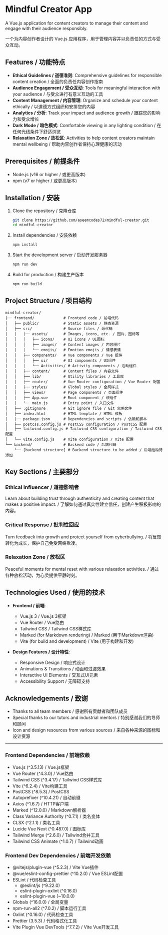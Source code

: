 # Mindful Creator App

A Vue.js application for content creators to manage their content and engage with their audience responsibly.

一个为内容创作者设计的 Vue.js 应用程序，用于管理内容并以负责任的方式与受众互动。

## Features / 功能特点

- **Ethical Guidelines / 道德准则**: Comprehensive guidelines for responsible content creation / 全面的负责任内容创作指南
- **Audience Engagement / 受众互动**: Tools for meaningful interaction with your audience / 与受众进行有意义互动的工具
- **Content Management / 内容管理**: Organize and schedule your content ethically / 以道德方式组织和安排您的内容
- **Analytics / 分析**: Track your impact and audience growth / 跟踪您的影响力和受众增长
- **Dark Mode / 暗色模式**: Comfortable viewing in any lighting condition / 在任何光线条件下舒适浏览
- **Relaxation Zone / 放松区**: Activities to help content creators maintain mental wellbeing / 帮助内容创作者保持心理健康的活动

## Prerequisites / 前提条件

- Node.js (v16 or higher / 或更高版本)
- npm (v7 or higher / 或更高版本)

## Installation / 安装

1. Clone the repository / 克隆仓库
   ```bash
   git clone https://github.com/aseemcodes72/mindful-creator.git
   cd mindful-creator
   ```

2. Install dependencies / 安装依赖
   ```bash
   npm install
   ```

3. Start the development server / 启动开发服务器
   ```bash
   npm run dev
   ```

4. Build for production / 构建生产版本
   ```bash
   npm run build
   ```

## Project Structure / 项目结构

```
mindful-creator/
├── frontend/             # Frontend code / 前端代码
│   ├── public/           # Static assets / 静态资源
│   ├── src/              # Source files / 源代码
│   │   ├── assets/       # Images, icons, etc. / 图片、图标等
│   │   │   ├── icons/    # UI icons / UI图标
│   │   │   ├── images/   # Content images / 内容图片
│   │   │   └── emojis/   # Emotion emojis / 情感表情
│   │   ├── components/   # Vue components / Vue 组件
│   │   │   ├── ui/       # UI components / UI组件
│   │   │   └── Activities/ # Activity components / 活动组件
│   │   ├── content/      # Content files / 内容文件
│   │   ├── lib/          # Utility libraries / 工具库
│   │   ├── router/       # Vue Router configuration / Vue Router 配置
│   │   ├── styles/       # Global styles / 全局样式
│   │   ├── views/        # Page components / 页面组件
│   │   ├── App.vue       # Root component / 根组件
│   │   └── main.js       # Entry point / 入口文件
│   ├── .gitignore        # Git ignore file / Git 忽略文件
│   ├── index.html        # HTML template / HTML 模板
│   ├── package.json      # Dependencies and scripts / 依赖和脚本
│   ├── postcss.config.js # PostCSS configuration / PostCSS 配置
│   ├── tailwind.config.js # Tailwind CSS configuration / Tailwind CSS 配置
│   └── vite.config.js    # Vite configuration / Vite 配置
└── backend/              # Backend code / 后端代码
    └── [backend structure] # Backend structure to be added / 后端结构待添加
```

## Key Sections / 主要部分

### Ethical Influencer / 道德影响者
Learn about building trust through authenticity and creating content that makes a positive impact. / 了解如何通过真实性建立信任，创建产生积极影响的内容。

### Critical Response / 批判性回应
Turn feedback into growth and protect yourself from cyberbullying. / 将反馈转化为成长，保护自己免受网络欺凌。

### Relaxation Zone / 放松区
Peaceful moments for mental reset with various relaxation activities. / 通过各种放松活动，为心灵提供平静时刻。

## Technologies Used / 使用的技术

- **Frontend / 前端**:
  - Vue.js 3 / Vue.js 3框架
  - Vue Router / Vue路由
  - Tailwind CSS / Tailwind CSS样式库
  - Marked (for Markdown rendering) / Marked (用于Markdown渲染)
  - Vite (for build and development) / Vite (用于构建和开发)

- **Design Features / 设计特性**:
  - Responsive Design / 响应式设计
  - Animations & Transitions / 动画和过渡效果
  - Interactive UI Elements / 交互式UI元素
  - Accessibility Support / 无障碍支持

## Acknowledgements / 致谢

- Thanks to all team members / 感谢所有贡献者和团队成员
- Special thanks to our tutors and industrial mentors / 特别感谢我们的导师和顾问
- Icon and design resources from various sources / 来自各种来源的图标和设计资源

---

### Frontend Dependencies / 前端依赖
- Vue.js (^3.5.13) / Vue.js框架
- Vue Router (^4.3.0) / Vue路由
- Tailwind CSS (^3.4.17) / Tailwind CSS样式库
- Vite (^6.2.4) / Vite构建工具
- PostCSS (^8.5.3) / PostCSS
- Autoprefixer (^10.4.21) / 自动前缀
- Axios (^1.6.7) / HTTP客户端
- Marked (^12.0.0) / Markdown解析器
- Class Variance Authority (^0.7.1) / 类名变体
- CLSX (^2.1.1) / 类名工具
- Lucide Vue Next (^0.487.0) / 图标库
- Tailwind Merge (^2.6.0) / Tailwind合并工具
- Tailwind CSS Animate (^1.0.7) / Tailwind动画

### Frontend Dev Dependencies / 前端开发依赖
- @vitejs/plugin-vue (^5.2.3) / Vite Vue插件
- @vue/eslint-config-prettier (^10.2.0) / Vue ESLint配置
- ESLint / 代码检查工具
  - @eslint/js (^9.22.0)
  - eslint-plugin-oxlint (^0.16.0)
  - eslint-plugin-vue (~10.0.0)
- Globals (^16.0.0) / 全局变量
- npm-run-all2 (^7.0.2) / 脚本运行工具
- Oxlint (^0.16.0) / 代码检查工具
- Prettier (3.5.3) / 代码格式化工具
- Vite Plugin Vue DevTools (^7.7.2) / Vite Vue开发工具
